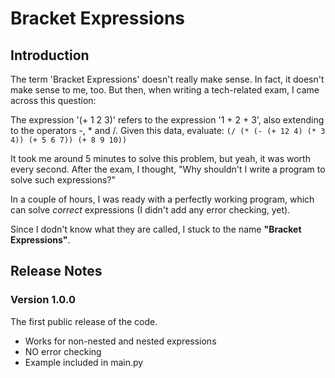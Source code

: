 # Bracket Expressions

## Introduction
The term 'Bracket Expressions' doesn't really make sense. In fact, it doesn't make sense to me, too. But then, when writing a tech-related exam, I came across this question: 


The expression '(+ 1 2 3)' refers to the expression '1 + 2 + 3', also extending to the operators -, * and /. Given this data, evaluate: 
`(/ (* (- (+ 12 4) (* 3 4)) (+ 5 6 7)) (+ 8 9 10))`


It took me around 5 minutes to solve this problem, but yeah, it was worth every second. After the exam, I thought, "Why shouldn't I write a program to solve such expressions?" 

In a couple of hours, I was ready with a perfectly working program, which can solve *correct* expressions (I didn't add any error checking, yet).

Since I dodn't know what they are called, I stuck to the name **"Bracket Expressions"**.

## Release Notes

### Version 1.0.0
The first public release of the code.
- Works for non-nested and nested expressions
- NO error checking
- Example included in main.py